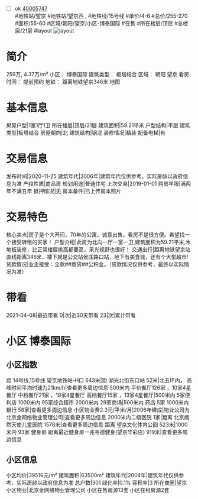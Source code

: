 - [ ] ok [40005747](https://bj.5i5j.com/ershoufang/40005747.html)  
 #地铁站/望京 #地铁站/望京西 ,  #地铁线/15号线
#单价/4-6 #总价/255-270 #面积/55-60   #区域/朝阳/望京/小区-博泰国际 #在售 #所在楼层/顶层 #总楼层/21层 #layout 
![layout](http://image2a.5i5j.com/bdir/layout/470047.jpg_P5.jpg) 
# 简介 
 259万,  4.37万/m² 
小区： 博泰国际
建筑类型： 板塔结合
区域： 朝阳 望京
看房时间： 提前预约
地铁： 距离地铁望京346米 地图
# 基本信息 
 房屋户型|1室1厅1卫
所在楼层|顶层/21层
建筑面积|59.21平米
户型结构|平层
建筑类型|板塔结合
房屋朝向|北
建筑结构|钢混
装修情况|精装
配备电梯|有
# 交易信息 
 发布时间|2020-11-25
建筑年代|2006年|建筑年代仅供参考，实际房龄以政府信息为准
产权性质|商品房
规划用途|普通住宅
上次交易|2019-01-01
购房年限|满两年不满五年
抵押情况|无
房本备件|已上传房本照片
# 交易特色 
 核心卖点|房子是个大开间，70年的公寓，诚意出售，看房不是很方便。希望找一个接受转租的买家！
户型介绍|此房为北向一厅一室一卫,建筑面积为59.21平米,木地板装修，比正常楼层挑高都要高，采光视野也很好！
交通出行|距离地铁望京站直线距离346米，楼下就是公交站侯庄路口站，地下有美食城，还有个大型超市!
贷款情况|业主接受：全款##商贷##公积金。（贷款情况仅供参考，最终以实际情况为准）
# 带看 
 2021-04-08|最近带看	 0|次|近30天带看	 23|次|累计带看
# 小区 博泰国际
## 小区指数 
 距 14号线,15号线 望京地铁站-H口 643米|距 湖光北街东口站 52米|北五环内， 高峰时间平均时速为21km/h|查看更多周边信息
500米内 平价餐厅126家 ，10家4星餐厅
中档餐厅21家 ，19家4星餐厅
高档餐厅15家 ，13家4星餐厅|500米内 5家便利店
1000米内 95家综合超市
2000米内 29家商场|500米内 药店 5家
1000米内 银行 58家|查看更多周边信息
小区物业费2.3元/平米/月|2006年建成|物业公司为北京金网络物业管理公司|查看更多周边信息
2000米内二级医院 1家|距离 北京嫣然天使儿童医院  1578米|查看更多周边信息
距离 望京文化体育公园 523米|1000米内 93家 健身房
距离最近健身房一兆韦德健身(望京华彩店) 919米|查看更多周边信息
## 小区信息 
 小区均价|39516元/m²
建筑面积|63500m²
建筑年代|2004年|建筑年代仅供参考，实际房龄以政府信息为准
总户数|301
绿化率|0.1%
容积率|3
所在商圈|望京
小区物业|北京金网络物业管理公司
小区在售房源13套
小区在租房源2套
